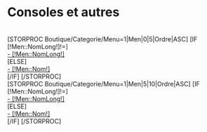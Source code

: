 <!--Boutique/Menu/Pied -->
<div class="LigneTitreBlanc">
	<div class="TitreArticleBlanc"><h1>Consoles et autres</h1></div>
	<div class="traitBlanc">&nbsp;</div>
</div>
<div class="ColSousMenuGauche">
	<!-- element du sous menu limité à 5 lignes dans la maquette -->
	[STORPROC Boutique/Categorie/Menu=1|Men|0|5|Ordre|ASC]
		[IF [!Men::NomLong!]!=]
			<div class="elementMenuPied"><a href="/GamesAvenue/[!Men::Url!]" >- [!Men::NomLong!]</a></div>
		[ELSE]
			<div class="elementMenuPied"><a href="/GamesAvenue/[!Men::Url!]" >- [!Men::Nom!]</a></div>
		[/IF]
	[/STORPROC]
</div>
<div class="ColSousMenuDroite">
	<!-- element du sous menu limité à 5 lignes dans la maquette -->
	[STORPROC Boutique/Categorie/Menu=1|Men|5|10|Ordre|ASC]
		[IF [!Men::NomLong!]!=]
			<div class="elementMenuPied"><a href="/GamesAvenue/[!Men::Url!]" >- [!Men::NomLong!]</a></div>
		[ELSE]
			<div class="elementMenuPied"><a href="/GamesAvenue/[!Men::Url!]" >- [!Men::Nom!]</a></div>
		[/IF]
	[/STORPROC]
</div>
